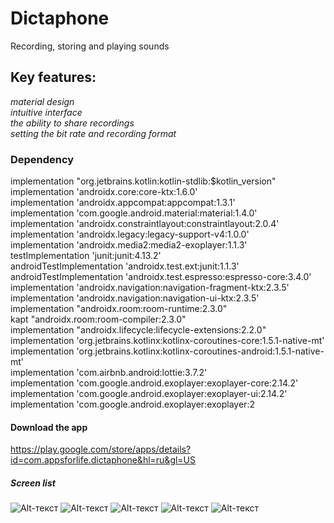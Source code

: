 # Dictaphone
Recording, storing and playing sounds
## Key features:
_material design_    
_intuitive interface_  
_the ability to share recordings_  
_setting the bit rate and recording format_    
### Dependency
implementation "org.jetbrains.kotlin:kotlin-stdlib:$kotlin_version"  
    implementation 'androidx.core:core-ktx:1.6.0'  
    implementation 'androidx.appcompat:appcompat:1.3.1'  
    implementation 'com.google.android.material:material:1.4.0'  
    implementation 'androidx.constraintlayout:constraintlayout:2.0.4'  
    implementation 'androidx.legacy:legacy-support-v4:1.0.0'  
    implementation 'androidx.media2:media2-exoplayer:1.1.3'  
    testImplementation 'junit:junit:4.13.2'  
    androidTestImplementation 'androidx.test.ext:junit:1.1.3'  
    androidTestImplementation 'androidx.test.espresso:espresso-core:3.4.0'  
    implementation 'androidx.navigation:navigation-fragment-ktx:2.3.5'  
    implementation 'androidx.navigation:navigation-ui-ktx:2.3.5'  
    implementation "androidx.room:room-runtime:2.3.0"  
    kapt "androidx.room:room-compiler:2.3.0"  
    implementation "androidx.lifecycle:lifecycle-extensions:2.2.0"  
    implementation 'org.jetbrains.kotlinx:kotlinx-coroutines-core:1.5.1-native-mt'  
    implementation 'org.jetbrains.kotlinx:kotlinx-coroutines-android:1.5.1-native-mt'  
    implementation 'com.airbnb.android:lottie:3.7.2'  
    implementation 'com.google.android.exoplayer:exoplayer-core:2.14.2'  
    implementation 'com.google.android.exoplayer:exoplayer-ui:2.14.2'  
    implementation 'com.google.android.exoplayer:exoplayer:2
#### Download the app
https://play.google.com/store/apps/details?id=com.appsforlife.dictaphone&hl=ru&gl=US
##### Screen list
![Alt-текст](https://user-images.githubusercontent.com/62378496/127443897-27aa5713-7a06-4ffd-9e42-f6f0e96c405e.jpg)
![Alt-текст](https://user-images.githubusercontent.com/62378496/127445508-ae2e3f97-10ce-43fa-8600-c712c9d4ae95.jpg)
![Alt-текст](https://user-images.githubusercontent.com/62378496/127443904-223b381b-5abe-427f-8249-50a3492a5114.jpg)
![Alt-текст](https://user-images.githubusercontent.com/62378496/127443905-4f051296-95dd-433f-a981-da4ef4868341.jpg)
![Alt-текст](https://user-images.githubusercontent.com/62378496/127443908-62b9cc63-f0e1-4887-a683-0e8e427d4e9a.jpg)


